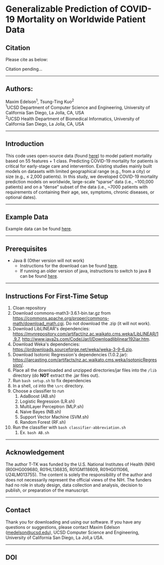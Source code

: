 # Generalizable Prediction of COVID-19 Mortality on Worldwide Patient Data

## Citation
Please cite as below:

Citation pending...

---

## Authors:
Maxim Edelson<sup>1</sup>, Tsung-Ting Kuo<sup>2</sup> <br>
<sup>1</sup>UCSD Department of Computer Science and Engineering, University of California San Diego, La Jolla, CA, USA <br>
<sup>2</sup>UCSD Health Department of Biomedical Informatics, University of California San Diego, La Jolla, CA, USA

---

## Introduction
This code uses open-source data (found [here](https://github.com/beoutbreakprepared/nCoV2019)) to model patient mortality based on 55 features + 1 class. Predicting COVID-19 mortality for patients is critical for early-stage care and intervention. Existing studies mainly built models on datasets with limited geographical range (e.g., from a city) or size (e.g., ≤ 2,000 patients). In this study, we developed COVID-19 mortality prediction models on worldwide, large-scale “sparse” data (i.e., ~100,000 patients) and on a “dense” subset of the data (i.e., ~7000 patients with requirements of containing their age, sex, symptoms, chronic diseases, or optional dates). 

---

## Example Data
Example data can be found [here](data/example.csv).

---

## Prerequisites
  - Java 8 (Other version will not work)
    - Instructions for the download can be found [here](https://stackoverflow.com/questions/24342886/how-to-install-java-8-on-mac).
    - If running an older version of java, instructions to switch to java 8 can be found [here](https://stackoverflow.com/questions/21964709/how-to-set-or-change-the-default-java-jdk-version-on-macos).

---

## Instructions For First-Time Setup
1. Cloan repository
2. Download commons-math3-3.6.1-bin.tar.gz from https://commons.apache.org/proper/commons-math/download_math.cgi. Do not download the .zip (it will not work).
3. Download LibLINEAR's dependencies: https://mvnrepository.com/artifact/nz.ac.waikato.cms.weka/LibLINEAR/1.9.7, http://www.java2s.com/Code/Jar/l/Downloadliblinear192jar.htm.
4. Download Weka's dependencies: https://prdownloads.sourceforge.net/weka/weka-3-9-6.zip.
5. Download Isotonic Regression's dependencies (1.0.2.jar): https://jarcasting.com/artifacts/nz.ac.waikato.cms.weka/isotonicRegression/.
6. Place all the downloaded and unzipped directories/jar files into the `/lib` directory (do **NOT** extract the .jar files out).
7. Run `bash setup.sh` to fix dependencies
8. In a shell, `cd` into the `\src` directory.
9. Choose a classifier to run
   1. AdaBoost (AB.sh)
   2. Logistic Regression (LR.sh)
   3. MultiLayer Perceptron (MLP.sh)
   4. Naive Bayes (NB.sh)
   5. Support Vector Machine (SVM.sh)
   6. Random Forest (RF.sh)
10. Run the classifier with `bash classifier-abbreviation.sh`
    1.  Ex. `bash AB.sh`

---

## Acknowledgement
The author T-TK was funded by the U.S. National Institutes of Health (NIH) (R00HG009680, R01HL136835, R01GM118609, R01HG011066, U24LM013755). The content is solely the responsibility of the author and does not necessarily represent the official views of the NIH. The funders had no role in study design, data collection and analysis, decision to publish, or preparation of the manuscript.

---

## Contact
Thank you for downloading and using our software. If you have any questions or suggestions, please contact Maxim Edelson (medelson@ucsd.edu), UCSD Computer Science and Engineering, University of California San Diego, La Joll,a USA.

---

## DOI